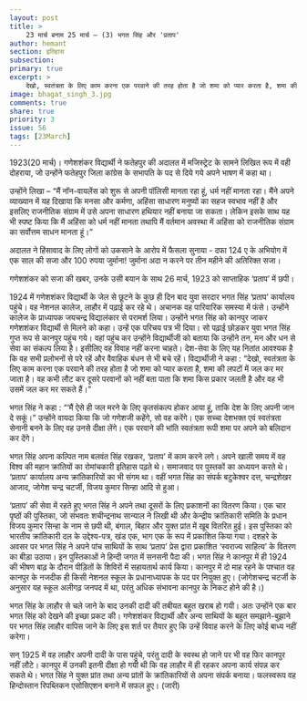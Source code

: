 ```yaml
---
layout: post
title: >
    23 मार्च बनाम 25 मार्च – (3) भगत सिंह और 'प्रताप'
author: hemant
section: इतिहास
subsection:
primary: true
excerpt: >
    देखो, स्वतंत्रता के लिए काम करना एक परवाने की तरह होता है जो शमा को प्यार करता है, शमा की लपटों में जल कर मर जाता है। वह कभी लौट कर दूसरे परवानों को नहीं बता पाता कि शमा किस प्रकार जलती है और वह भी उसमें जल कर मर सकते हैं।
image: bhagat_singh_3.jpg
comments: true
share: true
priority: 3
issue: 56
tags: [23March]
---
```


1923(20 मार्च)। गणेशशंकर विद्यार्थी ने फतेहपुर की अदालत में मजिस्ट्रेट के सामने लिखित रूप में वही दोहराया, जो उन्होंने फतेहपुर जिला कांग्रेस के सभापति के पद से दिये गये अपने भाषण में कहा था।

उन्होंने लिखा – “मैं नॉन-वायलेंस को शुरू से अपनी पॉलिसी मानता रहा हूं, धर्म नहीं मानता रहा। मैंने अपने व्याख्यान में यह दिखाया कि मनसा और कर्मणा, अहिंसा साधारण मनुष्यों का सहज स्वभाव नहीं है और इसलिए राजनीतिक संग्राम में उसे अपना साधारण हथियार नहीं बनाया जा सकता। लेकिन इसके साथ यह भी स्पष्ट किया कि मैं अहिंसा को धर्म नहीं मानता तथापि मैं वर्तमान अवस्था में अहिंसा को राजनीतिक संग्राम का सर्वोत्तम साधन मानता हूं।”

अदालत ने हिंसावाद के लिए लोगों को उकसाने के आरोप में फैसला सुनाया - दफा 124 ए के अभियोग में एक साल की सजा और 100 रुपया जुर्माना! जुर्माना अदा न करने पर तीन महीने की अतिरिक्त सजा।

गणेशशंकर को सजा की खबर, उनके उसी बयान के साथ 26 मार्च, 1923 को साप्ताहिक ‘प्रताप’ में छपी।

1924 में गणेशशंकर विद्यार्थी के जेल से छूटने के कुछ ही दिन बाद युवा सरदार भगत सिंह ‘प्रताप’ कार्यालय पहुंचे। वह नेशनल कालेज, लाहौर में पढ़ाई कर रहे थे। अचानक वह पारिवारिक समस्या में फंसे। उन्होंने कालेज के प्राध्यापक जयचन्द्र विद्यालंकार से परामर्श लिया। उन्होंने भगत सिंह को कानपुर जाकर गणेशशंकर विद्यार्थी से मिलने को कहा। उन्हें एक परिचय पत्र भी दिया। सो पढ़ाई छोड़कर युवा भगत सिंह गुप्त रूप से कानपुर पहुंच गये। वहां पहुंच कर उन्होंने विद्यार्थीजी को बताया कि उन्होंने तन, मन और धन से सेवा का संकल्प लिया है। इसीलिए वह विवाह नहीं करना चाहते। देश-सेवा के लिए यह नितांत आवश्यक है कि वह सभी प्रलोभनों से परे रहें और वैवाहिक बंधन से भी बचे रहें। विद्यार्थीजी ने कहा : “देखो, स्वतंत्रता के लिए काम करना एक परवाने की तरह होता है जो शमा को प्यार करता है, शमा की लपटों में जल कर मर जाता है। वह कभी लौट कर दूसरे परवानों को नहीं बता पाता कि शमा किस प्रकार जलती है और वह भी उसमें जल कर मर सकते हैं।”

भगत सिंह ने कहा : “‘मैं ऐसे ही जल मरने के लिए कृतसंकल्प होकर आया हूं, ताकि देश के लिए अपनी जान दे सकूं।” उन्होंने वायदा किया कि जो गणेशजी कहेंगे, सो वह करेंगे। एक सच्चा देशभक्त एवं स्वतंत्रता सेनानी बनने के लिए वह उनसे दीक्षा लेंगे। एक परवाने की भांति स्वतंत्रता रूपी शमा पर अपने को बलिदान कर देंगे।

भगत सिंह अपना कल्पित नाम बलवंत सिंह रखकर, ‘प्रताप’ में काम करने लगे। अपने खाली समय में वह विश्व की महान क्रांतियों का रोमांचकारी इतिहास पढ़ते थे। समाजवाद पर पुस्तकों का अध्ययन करते थे। ‘प्रताप’ कार्यालय अन्य क्रांतिकारियों का भी संगम था। वहीं भगत सिंह का संपर्क बटुकेश्वर दत्त, चन्द्रशेखर आजाद, जोगेश चन्द्र चटर्जी, विजय कुमार सिन्हा आदि से हुआ।

‘प्रताप’ की सेवा में रहते हुए भगत सिंह ने अपने तथा दूसरों के लिए प्रकाशनों का वितरण किया। एक चार पृष्ठों की पुस्तिका, जो संभवतः शचीन्द्रनाथ सान्याल ने लिखी थी और केन्द्रीय क्रांतिकारी समिति के प्रधान विजय कुमार सिन्हा के नाम से छपी थी, बंगाल, बिहार और युक्त प्रांत में खूब वितरित हुई। इस पुस्तिका को भारतीय क्रांतिकारी दल के उद्देश्य-पत्र, खंड एक, भाग एक के रूप में प्रकाशित किया गया। दशहरे के अवसर पर भगत सिंह ने अपने पांच साथियों के साथ ‘प्रताप’ प्रेस द्वारा प्रकाशित ‘स्वराज्य साहित्य’ के वितरण का बीड़ा उठाया। इन पुस्तिकाओं ने हिन्दी जगत में सनसनी पैदा की। भगत सिंह ने कानपुर में ही 1924 की भीषण बाढ़ के दौरान पीड़ितों के शिविरों में सहायतार्थ कार्य किया। कानपुर में दो माह रहने के पश्चात वह कानपुर के नजदीक ही किसी नेशनल स्कूल के प्रधानाध्यापक के पद पर नियुक्त हुए। (जोगेशचन्द्र चटर्जी के अनुसार यह स्कूल अलीगढ़ जनपद में था, परंतु अधिक संभावना कानपुर के निकट होने की है।)

भगत सिंह के लाहौर से चले जाने के बाद उनकी दादी की तबीयत बहुत खराब हो गयी। अतः उन्होंने एक बार भगत सिंह को देखने की इच्छा प्रकट की। गणेशशंकर विद्यार्थी और अन्य साथियों के बहुत समझाने-बुझाने पर भगत सिंह लाहौर वापिस जाने के लिए इस शर्त पर तैयार हुए कि उन्हें विवाह करने के लिए कोई बाध्य नहीं करेगा।

सन् 1925 में वह लाहौर अपनी दादी के पास पहुंचे, परंतु दादी के स्वस्थ हो जाने पर भी वह फिर कानपुर नहीं लौटे। कानपुर में उनकी इतनी दीक्षा हो गयी थी कि वह लाहौर में ही रहकर अपना कार्य संपन्न कर सकते थे। भगत सिंह ने युक्त प्रांत तथा अन्य प्रांतों के क्रांतिकारियों से अपना संपर्क बनाया। फलस्वरूप वह हिन्दोस्तान रिपब्लिकन एसोसिएशन बनाने में सफल हुए। (जारी)